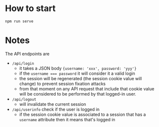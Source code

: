 #  How to start


```
npm run serve
```

# Notes

The API endpoints are 

* `/api/login`
  * it takes a JSON body `{username: 'xxx', password: 'yyy'}`
  * if the `username === password` it will consider it a valid login
  * the session will be regenerated (the session cookie value will change) to prevent session fixation attacks
  * from that moment on any API request that include that cookie value will be considered to be performed by that logged-in user. 
* `/api/logout`
  * will invalidate the current session
* `/api/userinfo` check if the user is logged in
  * if the session cookie value is associated to a session that has a `username` attribute then it means that's logged in 
